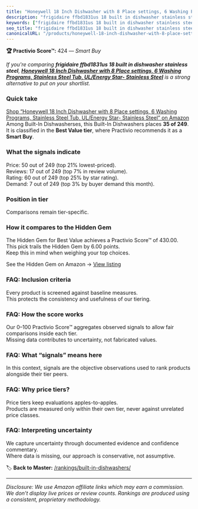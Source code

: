 ```yaml
---
title: "Honeywell 18 Inch Dishwasher with 8 Place settings, 6 Washing Programs, Stainless Steel Tub, UL/Energy Star- Stainless Steel"
description: "frigidaire ffbd1831us 18 built in dishwasher stainless steel: Data-driven within Best Value ranking using the Practivio Score™. Positioned by quality, value, d…"
keywords: ["frigidaire ffbd1831us 18 built in dishwasher stainless steel"]
seo_title: "frigidaire ffbd1831us 18 built in dishwasher stainless steel — Smart Buy Best Value (2025)"
canonicalURL: "/products/honeywell-18-inch-dishwasher-with-8-place-settings-6-washing-programs-stainless-steel-tub-ulenergy-star-stainless-steel-B0BSHF9LXB/"
---
```


**🏆 Practivio Score™:** 424 — _Smart Buy_


*If you're comparing **frigidaire ffbd1831us 18 built in dishwasher stainless steel**, **[Honeywell 18 Inch Dishwasher with 8 Place settings, 6 Washing Programs, Stainless Steel Tub, UL/Energy Star- Stainless Steel](https://www.amazon.com/dp/B0BSHF9LXB?tag=practivio-20)** is a strong alternative to put on your shortlist.*
### Quick take
[Shop “Honeywell 18 Inch Dishwasher with 8 Place settings, 6 Washing Programs, Stainless Steel Tub, UL/Energy Star- Stainless Steel” on Amazon](https://www.amazon.com/dp/B0BSHF9LXB?tag=practivio-20)
Among Built-In Dishwasherses, this Built-In Dishwashers places **35 of 249**.  
It is classified in the **Best Value tier**, where Practivio recommends it as a **Smart Buy**.

### What the signals indicate
Price: 50 out of 249 (top 21% lowest-priced).  
Reviews: 17 out of 249 (top 7% in review volume).  
Rating: 60 out of 249 (top 25% by star rating).  
Demand: 7 out of 249 (top 3% by buyer demand this month).

### Position in tier
Comparisons remain tier-specific.

### How it compares to the Hidden Gem
The Hidden Gem for Best Value achieves a Practivio Score™ of 430.00.  
This pick trails the Hidden Gem by 6.00 points.  
Keep this in mind when weighing your top choices.  

See the Hidden Gem on Amazon → [View listing](https://www.amazon.com/dp/B09ST4M8VF?tag=practivio-20)

### FAQ: Inclusion criteria
Every product is screened against baseline measures.  
This protects the consistency and usefulness of our tiering.

### FAQ: How the score works
Our 0–100 Practivio Score™ aggregates observed signals to allow fair comparisons inside each tier.  
Missing data contributes to uncertainty, not fabricated values.

### FAQ: What “signals” means here
In this context, signals are the objective observations used to rank products alongside their tier peers.

### FAQ: Why price tiers?
Price tiers keep evaluations apples-to-apples.  
Products are measured only within their own tier, never against unrelated price classes.

### FAQ: Interpreting uncertainty
We capture uncertainty through documented evidence and confidence commentary.  
Where data is missing, our approach is conservative, not assumptive.


🏷️ **Back to Master:** [/rankings/built-in-dishwashers/](/rankings/built-in-dishwashers/)

---
_Disclosure: We use Amazon affiliate links which may earn a commission. We don’t display live prices or review counts. Rankings are produced using a consistent, proprietary methodology._
